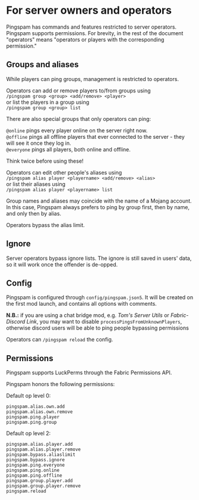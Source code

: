 # For server owners and operators

Pingspam has commands and features restricted to server operators.  
Pingspam supports permissions. For brevity, in the rest of the document "operators" means "operators or players with the corresponding permission."

## Groups and aliases

While players can ping groups, management is restricted to operators.

Operators can add or remove players to/from groups using  
`/pingspam group <group> <add/remove> <player>`  
or list the players in a group using  
`/pingspam group <group> list`

There are also special groups that only operators can ping:

`@online` pings every player online on the server right now.  
`@offline` pings all offline players that ever connected to the server - they will see it once they log in.  
`@everyone` pings all players, both online and offline.

Think twice before using these!

Operators can edit other people's aliases using   
`/pingspam alias player <playername> <add/remove> <alias>`  
or list their aliases using  
`/pingspam alias player <playername> list`

Group names and aliases may coincide with the name of a Mojang account.  
In this case, Pingspam always prefers to ping by group first, then by name, and only then by alias.

Operators bypass the alias limit.

## Ignore
Server operators bypass ignore lists. The ignore is still saved in users' data, so it will work once the offender is de-opped.

## Config
Pingspam is configured through `config/pingspam.json5`.
It will be created on the first mod launch, and contains all options with comments.

**N.B.:** if you are using a chat bridge mod, e.g. *Tom's Server Utils* or *Fabric-Discord Link*, you may want to disable `processPingsFromUnknownPlayers`, otherwise discord users will be able to ping people bypassing permissions

Operators can `/pingspam reload` the config.

## Permissions 
Pingspam supports LuckPerms through the Fabric Permissions API.

Pingspam honors the following permissions:

Default op level 0:
```
pingspam.alias.own.add 
pingspam.alias.own.remove 
pingspam.ping.player 
pingspam.ping.group
```

Default op level 2:
```
pingspam.alias.player.add 
pingspam.alias.player.remove 
pingspam.bypass.aliaslimit 
pingspam.bypass.ignore 
pingspam.ping.everyone 
pingspam.ping.online 
pingspam.ping.offline 
pingspam.group.player.add 
pingspam.group.player.remove 
pingspam.reload
```
